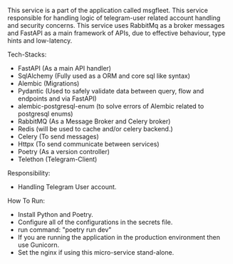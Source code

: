 This service is a part of the application called msgfleet. This service responsible for handling logic of telegram-user related account handling and security concerns. 
This service uses RabbitMq as a broker messages and FastAPI as a main framework of APIs, due to effective behaviour, type hints and low-latency. 


Tech-Stacks:
  - FastAPI (As a main API handler)
  - SqlAlchemy (Fully used as a ORM and core sql like syntax)
  - Alembic (Migrations)
  - Pydantic (Used to safely validate data between query, flow and endpoints and via FastAPI)
  - alembic-postgresql-enum (to solve errors of Alembic related to postgresql enums)
  - RabbitMQ (As a Message Broker and Celery broker)
  - Redis (will be used to cache and/or celery backend.)
  - Celery (To send messages)
  - Httpx (To send communicate between services)
  - Poetry (As a version controller)
  - Telethon (Telegram-Client)

Responsibility:
  - Handling Telegram User account.

How To Run:
  - Install Python and Poetry.
  - Configure all of the configurations in the secrets file.
  - run command: "poetry run dev"
  - If you are running the application in the production environment then use Gunicorn.
  - Set the nginx if using this micro-service stand-alone.

